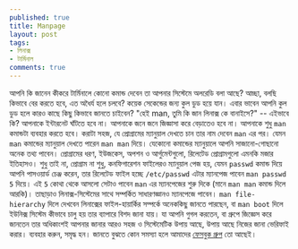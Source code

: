 ```yaml
---
published: true
title: Manpage
layout: post
tags:
- লিনাক্স
- টার্মিনাল
comments: true
---
```

আপনি কি জানেন কীকরে টার্মিনালে কোনো কমান্ড দেবেন তা আপনার সিস্টেমে অলরেডি বলা আছে?
আচ্ছা, বলছি কিভাবে বের করতে হবে, এত অধৈর্য হলে চলবে? কয়েক সেকেন্ডের জন্য কুল ডুড হয়ে যান। এবার ভাবেন আপনি কুল ডুড হলে কারও কাছে কিছু কিভাবে জানতে চাইবেন? "হেই man, তুমি কি জান লিনাক্স কে বানাইসে?" -- এইভাবে কি?
আপনাকে ইন্টারনেট ঘাঁটতে হবে না। আপনাকে জনে জনে জিজ্ঞাসা করে বেড়াতেও হবে না। আপনাকে শুধু `man` কমান্ডটা ব্যবহার করতে হবে। করাটা সহজ, যে প্রোগ্রামের ম্যানুয়াল দেখতে চান তার নাম দেবেন `man` এর পর। যেমন `man` কমান্ডের ম্যানুয়াল দেখতে পারেন `man man` দিয়ে।
যেকোনো কমান্ডের ম্যানুয়ালে আপনি সাজানো-গোছানো অনেক তথ্য পাবেন। প্রোগ্রামের ধরণ, ইউজকেস, অপশন ও আর্গুমেন্টগুলো, রিলেটেড প্রোগ্রামগুলো এমনকি মজার ইতিহাসও। শুধু তাই না, প্রোগ্রাম না শুধু, কনফিগারেশন ফাইলেরও ম্যানুয়াল পেজ হয়, যেমন `passwd` কমান্ড দিয়ে আপনি পাসওয়ার্ড চেঞ্জ করেন, তার রিলেটেড ফাইল হচ্ছে `/etc/passwd` এটার ম্যানপেজ পাবেন `man passwd 5` দিয়ে। এই `5` কোথা থেকে আসলো সেটাও পাবেন `man` এর ম্যানপেজের শুরু দিকে (মানে `man man` কমান্ড দিলে আরকি)। তাছাড়াও লিনাক্স-সিস্টেমের সাথে সম্পর্কিত সাধারণজ্ঞানও ম্যানপেজে পাবেন। `man file-hierarchy` দিলে দেখবেন লিনাক্সের ফাইল-হায়ার্কির সম্পর্কে অনেককিছু জানতে পারছেন, বা `man boot` দিলে ইউনিক্স সিস্টেম কীভাবে চালু হয় তার ব্যাপারে বিশদ জানা যায়।
যা আপনি গুগল করতেন, বা গ্রুপে জিজ্ঞেস করে জানতেন তার অধিকাংশই আপনার জানার আরও সহজ ও সিস্টেমেটিক উপায় আছে, উপায় আছে নিজের জানা ভেরিফাই করার। ব্যবহার করুন, সমৃদ্ধ হন। জানতে বুঝতে কোন সমস্যা হলে আমাদের [ফেসবুক গ্রুপ](https://www.facebook.com/linux.everyday) তো আছেই।
